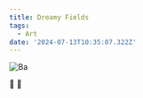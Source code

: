 ```yaml
---
title: Dreamy Fields
tags:
  - Art
date: '2024-07-13T10:35:07.322Z'
---
```


![Ba](http://res.cloudinary.com/cpadilla/image/upload/v1720819181/chrisdpadilla/blog/art/aeeipdvubqyo92mele6a.jpg)

🌅 🐑

